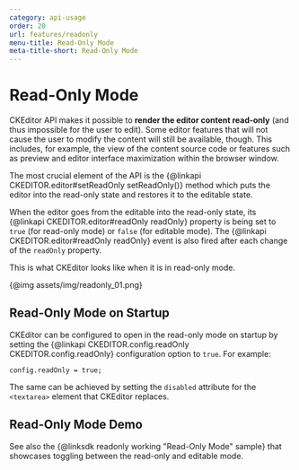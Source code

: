 ```yaml
---
category: api-usage
order: 20
url: features/readonly
menu-title: Read-Only Mode
meta-title-short: Read-Only Mode
---
```

<!--
Copyright (c) 2003-2020, CKSource - Frederico Knabben. All rights reserved.
For licensing, see LICENSE.md.
-->

# Read-Only Mode

CKEditor API makes it possible to **render the editor content read-only** (and thus impossible for the user to edit). Some editor features that will not cause the user to modify the content will still be available, though. This includes, for example, the view of the content source code or features such as preview and editor interface maximization within the browser window.

The most crucial element of the API is the {@linkapi CKEDITOR.editor#setReadOnly setReadOnly()} method which puts the editor into the read-only state and restores it to the editable state.

When the editor goes from the editable into the read-only state, its {@linkapi CKEDITOR.editor#readOnly readOnly} property is being set to `true` (for read-only mode) or `false` (for editable mode). The {@linkapi CKEDITOR.editor#readOnly readOnly} event is also fired after each change of the `readOnly` property.

This is what CKEditor looks like when it is in read-only mode.

{@img assets/img/readonly_01.png}

## Read-Only Mode on Startup

CKEditor can be configured to open in the read-only mode on startup by setting the {@linkapi CKEDITOR.config.readOnly CKEDITOR.config.readOnly} configuration option to `true`. For example:

    config.readOnly = true;

The same can be achieved by setting the `disabled` attribute for the `<textarea>` element that CKEditor replaces.

## Read-Only Mode Demo

See also the {@linksdk readonly working "Read-Only Mode" sample} that showcases toggling between the read-only and editable mode.
